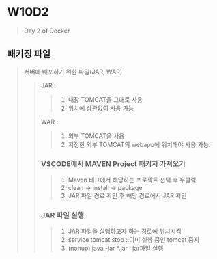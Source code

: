 # W10D2
> Day 2 of Docker
## 패키징 파일
> 서버에 배포하기 위한 파일(JAR, WAR) <br>
> > JAR : 
> > > 1. 내장 TOMCAT을 그대로 사용 <br>
> > > 2. 위치에 상관없이 사용 가능 <br>
> >
> > WAR : 
> > > 1. 외부 TOMCAT을 사용 <br>
> > > 2. 지정한 외부 TOMCAT의 webapp에 위치해야 사용 가능. <br>
> > ### VSCODE에서 MAVEN Project 패키지 가져오기
> > > 1. Maven 태그에서 해당하는 프로젝트 선택 후 우클릭
> > > 2. clean -> install -> package
> > > 3. JAR 파일 경로 확인 후 해당 경로에서 JAR 확인
> > >
> > ### JAR 파일 실행
> > > 1. JAR 파일을 실행하고자 하는 경로에 위치시킴
> > > 2. service tomcat stop : 이미 실행 중인 tomcat 중지
> > > 3. (nohup) java -jar *.jar : jar파일 실행
